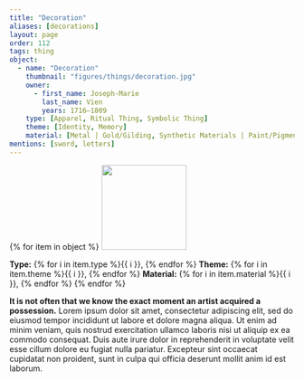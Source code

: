 ```yaml
---
title: "Decoration"
aliases: [decorations]
layout: page
order: 112
tags: thing
object:
  - name: "Decoration"
    thumbnail: "figures/things/decoration.jpg"
    owner:
      - first_name: Joseph-Marie
        last_name: Vien
        years: 1716–1809
    type: [Apparel, Ritual Thing, Symbolic Thing]
    theme: [Identity, Memory]
    material: [Metal | Gold/Gilding, Synthetic Materials | Paint/Pigment, Textile | Silk]
mentions: [sword, letters]
---
```


{% for item in object %}
<img src="/_assets/images/{{ item.thumbnail }}" width="150"/>

**Type:** {% for i in item.type %}{{ i }}, {% endfor %}
**Theme:** {% for i in item.theme %}{{ i }}, {% endfor %}
**Material:** {% for i in item.material %}{{ i }}, {% endfor %}
{% endfor %}

**It is not often that we know the exact moment an artist acquired a possession.** Lorem ipsum dolor sit amet, consectetur adipiscing elit, sed do eiusmod tempor incididunt ut labore et dolore magna aliqua. Ut enim ad minim veniam, quis nostrud exercitation ullamco laboris nisi ut aliquip ex ea commodo consequat. Duis aute irure dolor in reprehenderit in voluptate velit esse cillum dolore eu fugiat nulla pariatur. Excepteur sint occaecat cupidatat non proident, sunt in culpa qui officia deserunt mollit anim id est laborum.